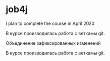 # job4j

I plan to complete the course in April 2020

В курсе производилась работа с веткамы git.

Объединение зафиксированных изменений

В курсе производилась работа с веткамы git.